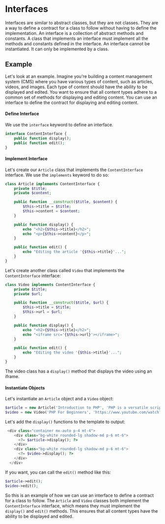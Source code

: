 # Interfaces

Interfaces are similar to abstract classes, but they are not classes. They are a way to define a contract for a class to follow without having to define the implementation. An interface is a collection of abstract methods and constants. A class that implements an interface must implement all the methods and constants defined in the interface. An interface cannot be instantiated. It can only be implemented by a class.

## Example

Let's look at an example. Imagine you're building a content management system (CMS) where you have various types of content, such as articles, videos, and images. Each type of content should have the ability to be displayed and edited. You want to ensure that all content types adhere to a common set of methods for displaying and editing content. You can use an interface to define the contract for displaying and editing content.

#### Define Interface

We use the `interface` keyword to define an interface.

```php
interface ContentInterface {
    public function display();
    public function edit();
}
```

#### Implement Interface

Let's create our `Article` class that implements the `ContentInterface` interface. We use the `implements` keyword to do so:

```php
class Article implements ContentInterface {
    private $title;
    private $content;

    public function __construct($title, $content) {
        $this->title = $title;
        $this->content = $content;
    }

    public function display() {
        echo "<h2>{$this->title}</h2>";
        echo "<p>{$this->content}</p>";
    }

    public function edit() {
        echo "Editing the article '{$this->title}'...";
    }
}
```

Let's create another class called `Video` that implements the `ContentInterface` interface:

```php
class Video implements ContentInterface {
    private $title;
    private $url;

    public function __construct($title, $url) {
        $this->title = $title;
        $this->url = $url;
    }

    public function display() {
        echo "<h2>{$this->title}</h2>";
        echo "<iframe src='{$this->url}'></iframe>";
    }

    public function edit() {
        echo "Editing the video '{$this->title}'...";
    }
}
```

The video class has a `display()` method that displays the video using an iframe.

#### Instantiate Objects

Let's instantiate an `Article` object and a `Video` object:

```php
$article = new Article('Introduction to PHP', 'PHP is a versatile scripting language...');
$video = new Video('PHP For Beginners', 'https://www.youtube.com/watch?v=BUCiSSyIGGU');
```

Let's add the `display()` functions to the template to output:

```php
 <div class="container mx-auto p-4 mt-4">
    <div class="bg-white rounded-lg shadow-md p-6 mt-6">
      <?= $article->display(); ?>
    </div>
    <div class="bg-white rounded-lg shadow-md p-6 mt-6">
      <?= $video->display(); ?>
    </div>
  </div>
```

If you want, you can call the `edit()` method like this:

```php
$article->edit();
$video->edit();
```

So this is an example of how we can use an interface to define a contract for a class to follow. The `Article` and `Video` classes both implement the `ContentInterface` interface, which means they must implement the `display()` and `edit()` methods. This ensures that all content types have the ability to be displayed and edited.
